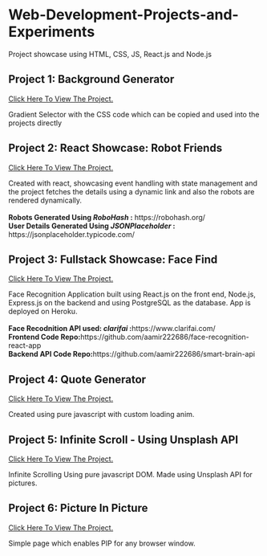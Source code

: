 # Web-Development-Projects-and-Experiments
Project showcase using HTML, CSS, JS, React.js and Node.js

<h2> Project 1: Background Generator </h2>
<a href='https://aamir222686.github.io/Web-Development-Projects-and-Experiments/background-generator-pure-DOM/' target="_blank"> Click Here To View The Project.</a>
<p> Gradient Selector with the CSS code which can be copied and used into the projects directly </p>

<h2> Project 2: React Showcase: Robot Friends </h2>
<a href='https://aamir222686.github.io/Web-Development-Projects-and-Experiments/robofriends-react-app/' target="_blank"> Click Here To View The Project.</a>
<p> Created with react, showcasing event handling with state management and the project fetches the details using a dynamic link and also the robots are rendered dynamically. <br><br>
  <b>Robots Generated Using <i>RoboHash</i> :</b> https://robohash.org/ <br> <b>User Details Generated Using <i>JSONPlaceholder</i> :</b> https://jsonplaceholder.typicode.com/ </p>
  
  <h2> Project 3: Fullstack Showcase: Face Find </h2>
<a href='https://face-find-react-app.herokuapp.com/' target="_blank"> Click Here To View The Project.</a>
<p> Face Recognition Application built using React.js on the front end, Node.js, Express.js on the backend and using PostgreSQL as the database. App is deployed on Heroku.<br><br>
  <b>Face Recodnition API used: <i>clarifai</i> :</b>https://www.clarifai.com/ <br>
  <b>Frontend Code Repo:</b>https://github.com/aamir222686/face-recognition-react-app<br>
  <b>Backend API Code Repo:</b>https://github.com/aamir222686/smart-brain-api
</p>


<h2> Project 4: Quote Generator </h2>
<a href='https://aamir222686.github.io/Web-Development-Projects-and-Experiments/quote-generator/' target="_blank"> Click Here To View The Project.</a>
<p> Created using pure javascript with custom loading anim.</p>

<h2> Project 5: Infinite Scroll - Using Unsplash API </h2>
<a href='https://aamir222686.github.io/Web-Development-Projects-and-Experiments/infinite-scroll-unsplash-api/' target="_blank"> Click Here To View The Project.</a>
<p> Infinite Scrolling Using pure javascript DOM. Made using Unsplash API for pictures. </p>

<h2> Project 6: Picture In Picture</h2>
<a href='https://aamir222686.github.io/Web-Development-Projects-and-Experiments/picture-in-picture/' target="_blank"> Click Here To View The Project.</a>
<p> Simple page which enables PIP for any browser window. </p><br><br>
